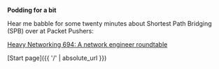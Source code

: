 **Podding for a bit**

Hear me babble for some twenty minutes about Shortest Path Bridging (SPB) over at Packet Pushers:

[Heavy Networking 694: A network engineer roundtable](https://packetpushers.net/podcasts/heavy-networking/hn694-a-network-engineering-roundtable/)

[Start page]({{ '/' | absolute_url }})


